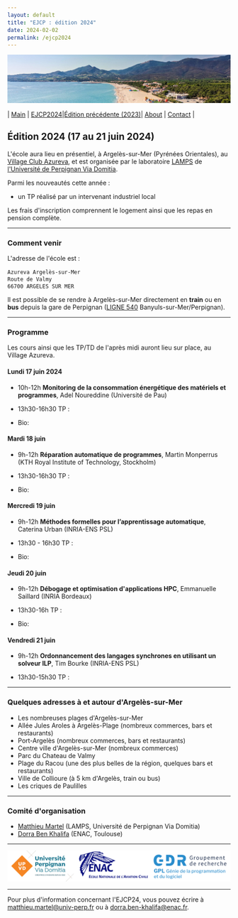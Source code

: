 ```yaml
---
layout: default
title: "EJCP : édition 2024"
date: 2024-02-02
permalink: /ejcp2024
---
```


![Argeles](./_pages/argeles.jpg "argeles")

| [Main](./index) | [EJCP2024](./ejcp2024)|[Édition précédente (2023)](./ejcp2023)| [About](./about) | [Contact](./contact) |


## Édition 2024 (17 au 21 juin 2024)


L'école aura lieu en présentiel, à Argelès-sur-Mer (Pyrénées Orientales), au [Village Club Azureva](https://www.azureva-vacances.com/fr/club/argeles-sur-mer), et est organisée par le laboratoire [LAMPS](https://lamps.univ-perp.fr/) de [l'Université de Perpignan Via Domitia](https://www.univ-perp.fr/).

Parmi les nouveautés cette année :
- un TP réalisé par un intervenant industriel local

Les frais d'inscription comprennent le logement ainsi que les repas en pension complète.

---
### Comment venir

L'adresse de l'école est : 
```
Azureva Argelès-sur-Mer
Route de Valmy
66700 ARGELES SUR MER
```

Il est possible de se rendre à Argelès-sur-Mer directement en **train** ou en **bus** depuis la gare de Perpignan ([LIGNE 540](https://storage.googleapis.com/is-wp-90-prod/uploads-preprod/2023/11/OC-1123-FHliO-66-540-web-a-compter-du-01-12-23.pdf) Banyuls-sur-Mer/Perpignan).


---

### Programme

Les cours ainsi que les TP/TD de l'après midi  auront lieu sur place, au Village Azureva.


#### Lundi 17 juin 2024

  -  10h-12h **Monitoring de la consommation énergétique des matériels et programmes**, Adel Noureddine (Université de Pau) 

  - 13h30-16h30 TP : 

  - Bio: 
  
#### Mardi 18 juin 

 - 9h-12h **Réparation automatique de programmes**, Martin Monperrus (KTH Royal Institute of Technology, Stockholm) 

- 13h30-16h30 TP :

- Bio: 

#### Mercredi 19 juin 

  - 9h-12h **Méthodes formelles pour l’apprentissage automatique**, Caterina Urban (INRIA-ENS PSL)
    
  - 13h30 - 16h30 TP :

  - Bio: 
    
#### Jeudi 20 juin 

 - 9h-12h **Débogage et optimisation d'applications HPC**, Emmanuelle Saillard (INRIA Bordeaux)
 
 - 13h30-16h TP :
   
 - Bio: 


#### Vendredi  21 juin 

 - 9h-12h **Ordonnancement des langages synchrones en utilisant un solveur ILP**, Tim Bourke (INRIA-ENS PSL) 

 - 13h30-15h30 TP :

---
### Quelques adresses à et autour d'Argelès-sur-Mer

* Les nombreuses plages d'Argelès-sur-Mer 
* Allée Jules Aroles à Argelès-Plage (nombreux commerces, bars et restaurants)
* Port-Argelès (nombreux commerces, bars et restaurants)
* Centre ville d'Argelès-sur-Mer (nombreux commerces)
* Parc du Chateau de Valmy
* Plage du Racou (une des plus belles de la région, quelques bars et restaurants)  
* Ville de Collioure (à 5 km d'Argelès, train ou bus)
* Les criques de Paulilles

---
### Comité d'organisation
 * [Matthieu Martel](https://perso.univ-perp.fr/matthieu.martel/index.html) (LAMPS, Université de Perpignan Via Domitia)
 * [Dorra Ben Khalifa](https://dbenkhal.github.io/) (ENAC, Toulouse)

---
![LOGO ALL](_logos/ejcp24_logos.png)

---
Pour plus d'information concernant l'EJCP24, vous pouvez écrire à [matthieu.martel@univ-perp.fr](mailto:matthieu.martel@univ-perp.fr) ou à [dorra.ben-khalifa@enac.fr](mailto:dorra.ben-khalifa@enac.fr).
